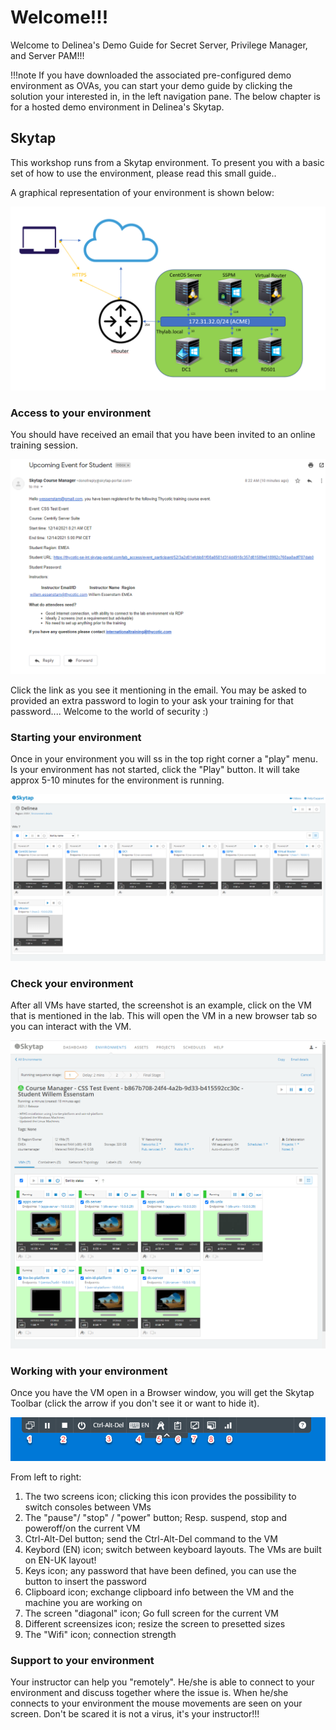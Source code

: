 # Welcome!!!

Welcome to Delinea's Demo Guide for Secret Server, Privilege Manager, and Server PAM!!!

!!!note
    If you have downloaded the associated pre-configured demo environment as OVAs, you can start your demo guide by clicking the solution your interested in, in the left navigation pane. The below chapter is for a hosted demo environment in Delinea's Skytap.
## Skytap

This workshop runs from a Skytap environment. To present you with a basic set of how to use the environment, please read this small guide..

A graphical representation of your environment is shown below:

![Lab Infra](images/lab000.png)


### Access to your environment

You should have received an email that you have been invited to an online training session.

![Lab Infra](images/lab001.png)


Click the link as you see it mentioning in the email. You may be asked to provided an extra password to login to your ask your training for that password.... Welcome to the world of security :)

### Starting your environment

Once in your environment you will ss in the top right corner a "play" menu. Is your environment has not started, click the "Play" button. It will take approx 5-10 minutes for the environment is running.

![Lab Infra](images/lab002.png)


### Check your environment

After all VMs have started, the screenshot is an example, click on the VM that is mentioned in the lab. This will open the VM in a new browser tab so you can interact with the VM.

![Lab Infra](images/lab003.png)


### Working with your environment

Once you have the VM open in a Browser window, you will get the Skytap Toolbar (click the arrow if you don't see it or want to hide it).

![Lab Infra](images/lab004.png)


From left to right:

1. The two screens icon; clicking this icon provides the possibility to switch consoles between VMs
2. The "pause"/ "stop" / "power" button; Resp. suspend, stop and poweroff/on the current VM
3. Ctrl-Alt-Del button; send the Ctrl-Alt-Del command to the VM
4. Keybord (EN) icon; switch between keyboard layouts. The VMs are built on EN-UK layout!
5. Keys icon; any password that have been defined, you can use the button to insert the password
6. Clipboard icon; exchange clipboard info between the VM and the machine you are working on
7. The screen "diagonal" icon; Go full screen for the current VM
8. Different screensizes icon; resize the screen to presetted sizes
9. The "Wifi" icon; connection strength

### Support to your environment

Your instructor can help you "remotely". He/she is able to connect to your environment and discuss together where the issue is. When he/she connects to your environment the mouse movements are seen on your screen. Don't be scared it is not a virus, it's your instructor!!!

